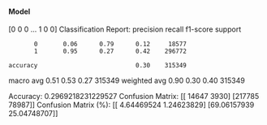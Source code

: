 #### Model
[0 0 0 ... 1 0 0]
Classification Report:
              precision    recall  f1-score   support

           0       0.06      0.79      0.12     18577
           1       0.95      0.27      0.42    296772

    accuracy                           0.30    315349
   macro avg       0.51      0.53      0.27    315349
weighted avg       0.90      0.30      0.40    315349

Accuracy: 0.2969218231229527
Confusion Matrix:
[[ 14647   3930]
 [217785  78987]]
Confusion Matrix (%):
[[ 4.64469524  1.24623829]
 [69.06157939 25.04748707]]
